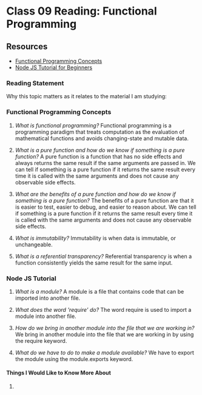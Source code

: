 # Class 09 Reading: Functional Programming

## Resources

* [Functional Programming Concepts](https://medium.com/the-renaissance-developer/concepts-of-functional-programming-in-javascript-6bc84220d2aa)
* [Node JS Tutorial for Beginners](https://www.youtube.com/watch?v=xHLd36QoS4k)

### Reading Statement

Why this topic matters as it relates to the material I am studying:

### Functional Programming Concepts

1. *What is functional programming?* Functional programming is a programming paradigm that treats computation as the evaluation of mathematical functions and avoids changing-state and mutable data.

2. *What is a pure function and how do we know if something is a pure function?* A pure function is a function that has no side effects and always returns the same result if the same arguments are passed in. We can tell if something is a pure function if it returns the same result every time it is called with the same arguments and does not cause any observable side effects.

3. *What are the benefits of a pure function and how do we know if something is a pure function?* The benefits of a pure function are that it is easier to test, easier to debug, and easier to reason about. We can tell if something is a pure function if it returns the same result every time it is called with the same arguments and does not cause any observable side effects.

4. *What is immutability?* Immutability is when data is immutable, or unchangeable.

5. *What is a referential transparency?* Referential transparency is when a function consistently yields the same result for the same input.

### Node JS Tutorial

1. *What is a module?* A module is a file that contains code that can be imported into another file.

2. *What does the word 'require' do?* The word require is used to import a module into another file.

3. *How do we bring in another module into the file that we are working in?* We bring in another module into the file that we are working in by using the require keyword.

4. *What do we have to do to make a module available?* We have to export the module using the module.exports keyword.

#### Things I Would Like to Know More About

1. 
